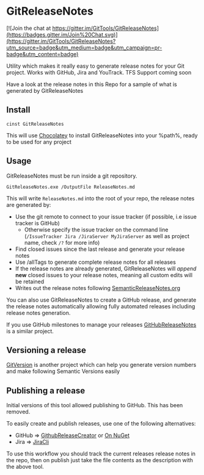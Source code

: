 GitReleaseNotes
==============

[![Join the chat at https://gitter.im/GitTools/GitReleaseNotes](https://badges.gitter.im/Join%20Chat.svg)](https://gitter.im/GitTools/GitReleaseNotes?utm_source=badge&utm_medium=badge&utm_campaign=pr-badge&utm_content=badge)

Utility which makes it really easy to generate release notes for your Git project. Works with GitHub, Jira and YouTrack. TFS Support coming soon

Have a look at the release notes in this Repo for a sample of what is generated by GitReleaseNotes

## Install

    cinst GitReleaseNotes

This will use [Chocolatey](http://chocolatey.org) to install GitReleaseNotes into your %path%, ready to be used for any project

## Usage
GitReleaseNotes must be run inside a git repository.

    GitReleaseNotes.exe /OutputFile ReleaseNotes.md

This will write `ReleaseNotes.md` into the root of your repo, the release notes are generated by:

 - Use the git remote to connect to your issue tracker (if possible, i.e issue tracker is GitHub)
   - Otherwise specify the issue tracker on the command line (`/IssueTracker Jira /JiraServer MyJiraServer` as well as project name, check `/?` for more info)
 - Find closed issues since the last release and generate your release notes
 - Use /allTags to generate complete release notes for all releases
 - If the release notes are already generated, GitReleaseNotes will *append* **new** closed issues to your release notes, meaning all custom edits will be retained
 - Writes out the release notes following [SemanticReleaseNotes.org](http://www.semanticreleasenotes.org/)

You can also use GitReleaseNotes to create a GitHub release, and generate the release notes automatically allowing fully automated releases including release notes generation.

If you use GitHub milestones to manage your releases [GitHubReleaseNotes](https://github.com/Particular/GitHubReleaseNotes) is a similar project.

## Versioning a release
[GitVersion](https://github.com/Particular/GitVersion) is another project which can help you generate version numbers and make following Semantic Versions easily

## Publishing a release
Initial versions of this tool allowed publishing to GitHub. This has been removed.

To easily create and publish releases, use one of the following alternatives:

- GitHub => [GithubReleaseCreator](https://github.com/dazinator/GithubReleaseCreator) or [On NuGet](https://www.nuget.org/packages/GithubReleaseCreator/)
- Jira => [JiraCli](https://github.com/CatenaLogic/JiraCli)

To use this workflow you should track the current releases release notes in the repo, then on publish just take the file contents as the description with the above tool.